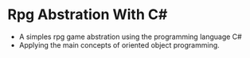 # Rpg Abstration With C#

- A simples rpg game abstration using the programming language C#
- Applying the main concepts of oriented object programming.
